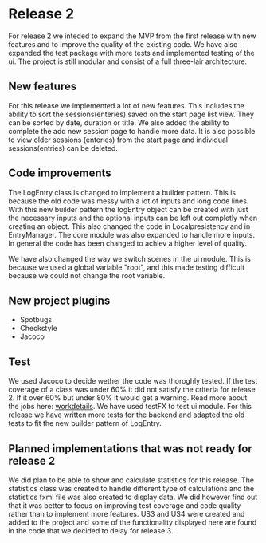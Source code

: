 # Release 2

For release 2 we inteded to expand the MVP from the first release with new features and to improve the quality of the existing code. We have also expanded the test package with more tests and implemented testing of the ui. The project is still modular and consist of a full three-lair architecture. 

## New features

For this release we implemented a lot of new features. This includes the ability to sort the sessions(enteries) saved on the start page list view. They can be sorted by date, duration or title. We also added the ability to complete the add new session page to handle more data. It is also possible to view older sessions (enteries) from the start page and individual sessions(entries) can be deleted. 

## Code improvements
The LogEntry class is changed to implement a builder pattern. This is because the old code was messy with a lot of inputs and long code lines. With this new builder pattern the logEntry object can be created with just the necessary inputs and the optional inputs can be left out completly when creating an object. This also changed the code in Localpresistency and in EntryManager. The core module was also expanded to handle more inputs. In general the code has been changed to achiev a higher level of quality.

We have also changed the way we switch scenes in the ui module. This is because we used a global variable "root", and this made testing difficult because we could not change the root variable.

## New project plugins
- Spotbugs
- Checkstyle
- Jacoco

## Test

We used Jacoco to decide wether the code was thoroghly tested. If the test coverage of a class was under 60% it did not satisfy the criteria for release 2. If it over 60% but under 80% it would get a warning. Read more about the jobs here: [workdetails](/gr2123/workdetails.md). We have used testFX to test ui module. For this release we have written more tests for the backend and adapted the old tests to fit the new builder pattern of LogEntry. 



## Planned implementations that was not ready for release 2
We did plan to be able to show and calculate statistics for this release. The statistics class was created to handle different type of calculations and the statistics fxml file was also created to display data. We did however find out that it was better to focus on improving test coverage and code quality rather than to implement more features. US3 and US4 were created and added to the project and some of the functionality displayed here are found in the code that we decided to delay for release 3. 







